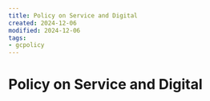 ```yaml
---
title: Policy on Service and Digital
created: 2024-12-06
modified: 2024-12-06
tags:
- gcpolicy
---
```

# Policy on Service and Digital
